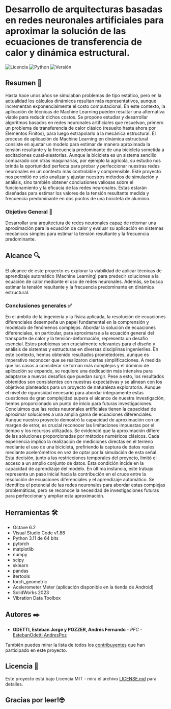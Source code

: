 # Desarrollo de arquitecturas basadas en redes neuronales artificiales para aproximar la solución de las ecuaciones de transferencia de calor y dinámica estructural.

![Licencia](https://img.shields.io/badge/license-MIT-green) ![Python](https://img.shields.io/badge/made%20with-Python-blue.svg) ![Versión](https://img.shields.io/badge/version-1.0.0-blue)

## Resumen 📄

Hasta hace unos años se simulaban problemas de tipo estático, pero en la actualidad los cálculos dinámicos resultan más representativos, aunque incrementan exponencialmente el costo computacional. En este contexto, la aplicación de técnicas de Machine Learning pueden resultar una alternativa viable para reducir dichos costos. Se propone estudiar y desarrollar algoritmos basados en redes neuronales artificiales que resuelvan, primero un problema de transferencia de calor clásico (resuelto hasta ahora por
Elementos Finitos), para luego extrapolarlo a la mecánica estructural. El proceso de aplicación de Machine Learning en dinámica estructural consiste en ajustar un modelo para estimar de manera aproximada la tensión resultante y la frecuencia predominante de una bicicleta sometida a excitaciones cuasi-aleatorias. Aunque la bicicleta es un sistema sencillo comparado con otras maquinarias, por ejemplo la agrícola, su estudio nos brinda la oportunidad perfecta para probar y perfeccionar nuestras redes neuronales en un contexto más controlable y comprensible. Este proyecto nos permitió no solo analizar y ajustar nuestros métodos de simulación y análisis, sino también obtener conclusiones valiosas sobre el funcionamiento y la eficacia de las redes neuronales. Estas estarán diseñadas para estimar los valores de la tensión resultante medida y frecuencia predominante en dos puntos de una bicicleta de aluminio.

### Objetivo General 🎯
Desarrollar una arquitectura de redes neuronales capaz de retornar una aproximación para la ecuación de calor y evaluar su aplicación en sistemas mecánicos simples para estimar la tensión resultante y la frecuencia predominante.

## Alcance 🔍

El alcance de este proyecto es explorar la viabilidad de aplicar técnicas de aprendizaje automático (Machine Learning) para predecir soluciones a la ecuación de calor mediante el uso de redes neuronales. Además, se busca estimar la tensión resultante y la frecuencia predominante en dinámica estructural.

### Conclusiones generales ✅

En el ámbito de la ingeniería y la física aplicada, la resolución de ecuaciones diferenciales desempeña un papel fundamental en la comprensión y modelado de fenómenos complejos. Abordar la solución de ecuaciones diferenciales, en particular, para aproximarse a la ecuación general del transporte de calor y la tensión-deformación, representa un desafío esencial. Estos problemas son crucialmente relevantes para el diseño y análisis de sistemas y estructuras en diversas disciplinas ingenieriles. En este contexto, hemos obtenido resultados prometedores, aunque es imperativo reconocer que se realizaron ciertas simplificaciones. A medida que los casos a considerar se tornan más complejos y el dominio de aplicación se expande, se requiere una dedicación más intensiva
para adaptarse a nuevos desafíos que puedan surgir. Pese a esto, los resultados obtenidos son consistentes con nuestras expectativas y se alinean con los objetivos planteados para un proyecto de naturaleza exploratoria. Aunque el nivel de rigurosidad necesario para abordar íntegramente estas cuestiones de gran complejidad supera el alcance de nuestra investigación, hemos proporcionado un punto de inicio para futuras investigaciones. 
Concluimos que las redes neuronales artificiales tienen la capacidad de aproximar soluciones a una amplia gama de ecuaciones diferenciales. Aunque nuestro proyecto demostró la capacidad de aproximación con un margen de error, es crucial reconocer las limitaciones impuestas por el tiempo y los recursos utilizados. Se evidenció que la aproximación difiere de las soluciones proporcionadas por métodos numéricos clásicos. Cada experiencia implicó la realización de mediciones directas en el terreno mediante el uso de una bicicleta, prefiriendo la captura de datos reales mediante acelerómetros en vez de optar por la simulación de esta señal. Esta decisión, junto a las restricciones temporales del proyecto, limitó el acceso a un amplio conjunto de datos. Esta condición incide en la capacidad de aprendizaje del modelo. En última instancia, este trabajo representa un paso inicial hacia la contribución en el cruce entre la resolución de ecuaciones diferenciales y el aprendizaje automático. Se identifica el potencial de las redes neuronales para abordar estas complejas problemáticas, pero se reconoce la necesidad de investigaciones futuras para perfeccionar y ampliar esta aproximación.

## Herramientas 🛠️

* Octave 6.2
* Visual Studio Code v1.88
* Python 3.11 de 64 bits
* pytorch
* matplotlib
* numpy
* scipy
* sklearn
* pandas
* itertools
* torch_geometric
* Acelerometer Meter (aplicación disponible en la tienda de Android)
* SolidWorks 2023
* Vibration Data Toolbox

## Autores ✒️

* **ODETTI, Esteban Jorge y POZZER, Andrés Fernando** - *PFC* - [EstebanOdetti ]([URL](https://github.com/EstebanOdetti)) [AndresPoz]([URL](https://github.com/EstebanOdetti](https://github.com/AndresPoz)))

También puedes mirar la lista de todos los [contribuyentes](URL) que han participado en este proyecto.

## Licencia 📄

Este proyecto está bajo Licencia MIT - mira el archivo [LICENSE.md](URL) para detalles.

## Gracias por leer!🤓
